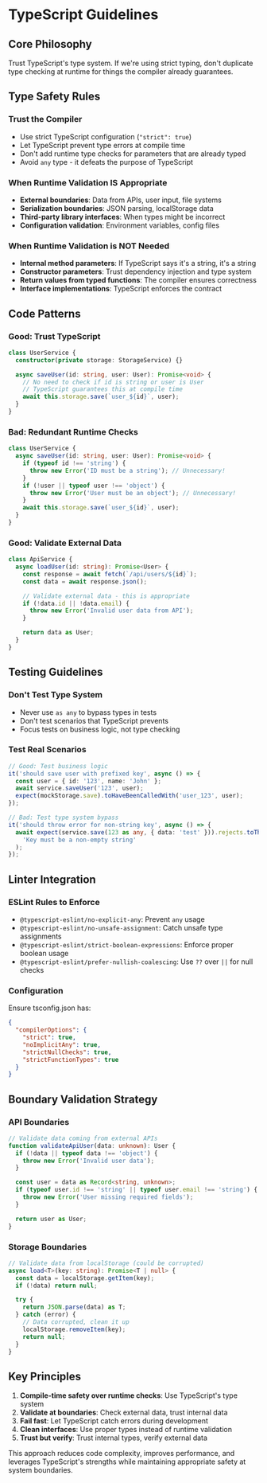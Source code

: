 # TypeScript Guidelines

## Core Philosophy

Trust TypeScript's type system. If we're using strict typing, don't duplicate type checking at runtime for things the compiler already guarantees.

## Type Safety Rules

### Trust the Compiler

- Use strict TypeScript configuration (`"strict": true`)
- Let TypeScript prevent type errors at compile time
- Don't add runtime type checks for parameters that are already typed
- Avoid `any` type - it defeats the purpose of TypeScript

### When Runtime Validation IS Appropriate

- **External boundaries**: Data from APIs, user input, file systems
- **Serialization boundaries**: JSON parsing, localStorage data
- **Third-party library interfaces**: When types might be incorrect
- **Configuration validation**: Environment variables, config files

### When Runtime Validation is NOT Needed

- **Internal method parameters**: If TypeScript says it's a string, it's a string
- **Constructor parameters**: Trust dependency injection and type system
- **Return values from typed functions**: The compiler ensures correctness
- **Interface implementations**: TypeScript enforces the contract

## Code Patterns

### Good: Trust TypeScript

```typescript
class UserService {
  constructor(private storage: StorageService) {}

  async saveUser(id: string, user: User): Promise<void> {
    // No need to check if id is string or user is User
    // TypeScript guarantees this at compile time
    await this.storage.save(`user_${id}`, user);
  }
}
```

### Bad: Redundant Runtime Checks

```typescript
class UserService {
  async saveUser(id: string, user: User): Promise<void> {
    if (typeof id !== 'string') {
      throw new Error('ID must be a string'); // Unnecessary!
    }
    if (!user || typeof user !== 'object') {
      throw new Error('User must be an object'); // Unnecessary!
    }
    await this.storage.save(`user_${id}`, user);
  }
}
```

### Good: Validate External Data

```typescript
class ApiService {
  async loadUser(id: string): Promise<User> {
    const response = await fetch(`/api/users/${id}`);
    const data = await response.json();

    // Validate external data - this is appropriate
    if (!data.id || !data.email) {
      throw new Error('Invalid user data from API');
    }

    return data as User;
  }
}
```

## Testing Guidelines

### Don't Test Type System

- Never use `as any` to bypass types in tests
- Don't test scenarios that TypeScript prevents
- Focus tests on business logic, not type checking

### Test Real Scenarios

```typescript
// Good: Test business logic
it('should save user with prefixed key', async () => {
  const user = { id: '123', name: 'John' };
  await service.saveUser('123', user);
  expect(mockStorage.save).toHaveBeenCalledWith('user_123', user);
});

// Bad: Test type system bypass
it('should throw error for non-string key', async () => {
  await expect(service.save(123 as any, { data: 'test' })).rejects.toThrow(
    'Key must be a non-empty string'
  );
});
```

## Linter Integration

### ESLint Rules to Enforce

- `@typescript-eslint/no-explicit-any`: Prevent `any` usage
- `@typescript-eslint/no-unsafe-assignment`: Catch unsafe type assignments
- `@typescript-eslint/strict-boolean-expressions`: Enforce proper boolean usage
- `@typescript-eslint/prefer-nullish-coalescing`: Use `??` over `||` for null checks

### Configuration

Ensure tsconfig.json has:

```json
{
  "compilerOptions": {
    "strict": true,
    "noImplicitAny": true,
    "strictNullChecks": true,
    "strictFunctionTypes": true
  }
}
```

## Boundary Validation Strategy

### API Boundaries

```typescript
// Validate data coming from external APIs
function validateApiUser(data: unknown): User {
  if (!data || typeof data !== 'object') {
    throw new Error('Invalid user data');
  }

  const user = data as Record<string, unknown>;
  if (typeof user.id !== 'string' || typeof user.email !== 'string') {
    throw new Error('User missing required fields');
  }

  return user as User;
}
```

### Storage Boundaries

```typescript
// Validate data from localStorage (could be corrupted)
async load<T>(key: string): Promise<T | null> {
  const data = localStorage.getItem(key);
  if (!data) return null;

  try {
    return JSON.parse(data) as T;
  } catch (error) {
    // Data corrupted, clean it up
    localStorage.removeItem(key);
    return null;
  }
}
```

## Key Principles

1. **Compile-time safety over runtime checks**: Use TypeScript's type system
2. **Validate at boundaries**: Check external data, trust internal data
3. **Fail fast**: Let TypeScript catch errors during development
4. **Clean interfaces**: Use proper types instead of runtime validation
5. **Trust but verify**: Trust internal types, verify external data

This approach reduces code complexity, improves performance, and leverages TypeScript's strengths while maintaining appropriate safety at system boundaries.

